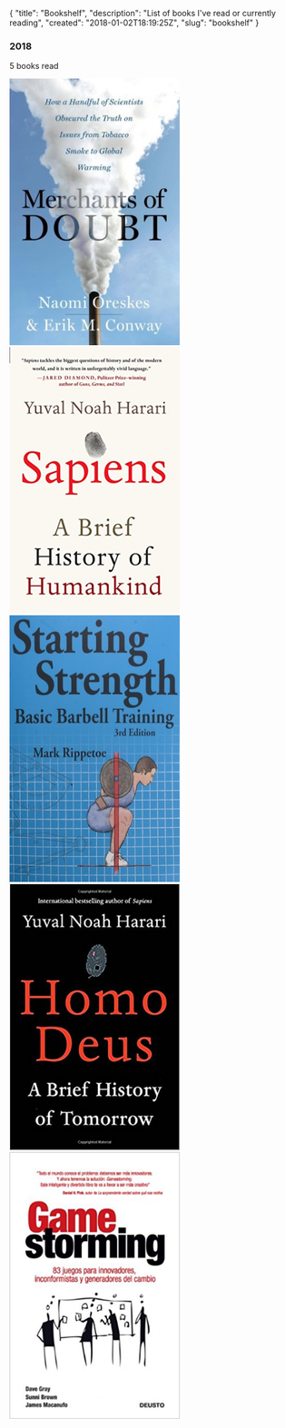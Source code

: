 { 
"title": "Bookshelf", 
"description": "List of books I've read or currently reading", 
"created": "2018-01-02T18:19:25Z", 
"slug": "bookshelf"
}

### 2018
 
5 books read
 
 <a href="http://amzn.to/2D918Oj">
 <img style="display:inline;margin-right: 15px;" src="/assets/img/books/merchants-of-doubt.jpg" width="300" height="470" /></a><a href="http://amzn.to/2EFAYyQ"><img src="/assets/img/books/sapiens.jpg" style="display:inline" width="300" height="470" /></a><a href="http://amzn.to/2EGveoP"><img src="/assets/img/books/startingstrength.jpg" style="display:inline;margin-right: 15px;" width="300" height="470" /></a><a href="http://amzn.to/2naneFd"><img style="display:inline" width="300" height="470" src="assets/img/books/deus.jpg" /></a><a href="http://amzn.to/2H88f87"><img style="display:inline" width="300" height="470" src="assets/img/books/game_storming.jpg" /></a>

 
 
 
 
